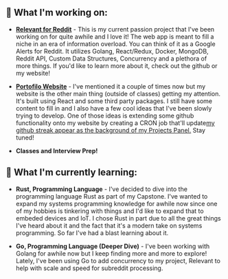 ## 🔭 What I'm working on:
 - [**Relevant for Reddit**](www.github.com/ablades/relevantreddit) - This is my current passion project that I've been working on for quite awhile and I love it! The web app is meant to fill a niche in an era of information overload. You can think of it as a Google Alerts for Reddit. It utilizes Golang, React/Redux, Docker, MongoDB, Reddit API, Custom Data Structures, Concurrency and a plethora of more things. If you'd like to learn more about it, check out the github or my website!
    
 - [**Portofilo Website**](www.github.com/ablades/portfolio) - I've mentioned it a couple of times now but my website is the other main thing (outside of classes) getting my attention. It's built using React and some third party packages. I still have some content to fill in and I also have a few cool ideas that I've been slowly trying to develop. One of those ideas is extending some github functionality onto my website by creating a CRON job that'll update[my github streak appear as the background of my Projects Panel.](github.com/ablades/streaktaker) Stay tuned!
    
 - **Classes and Interview Prep!**
 
    
## 🌱 What I'm currently learning: 
  - **Rust, Programming Language** - I've decided to dive into the programming language Rust as part of my Capstone. I've wanted to expand my systems programming knowledge for awhile now since one of my hobbies is tinkering with things and I'd like to expand that to embeded devices and IoT. I chose Rust in part due to all the great things I've heard about it and the fact that it's a modern take on systems programming. So far I've had a blast learning about it.
  
  - **Go, Programming Language (Deeper Dive)** - I've been working with Golang for awhile now but I keep finding more and more to explore! Lately, I've been using Go to add concurrency to my project, Relevant to help with scale and speed for subreddit processing.
